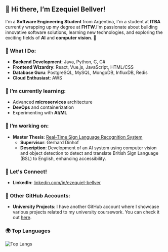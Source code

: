 ## 👋 Hi there, I’m Ezequiel Bellver!

I'm a **Software Engineering Student** from Argentina, I'm a student at **ITBA** currently wrapping up my degree at **FHTW**.I'm passionate about building innovative software solutions, learning new technologies, and exploring the exciting fields of **AI** and **computer vision**. 🚀

### 🔧 What I Do:
- **Backend Development**: Java, Python, C, C#
- **Frontend Wizardry**: React, Vue.js, JavaScript, HTML/CSS
- **Database Guru**: PostgreSQL, MySQL, MongoDB, InfluxDB, Redis
- **Cloud Enthusiast**: AWS

### 🌱 I’m currently learning:
- Advanced **microservices** architecture
- **DevOps** and containerization
- Experimenting with **AI/ML**

### 🔭 I’m working on:
- **Master Thesis**: [Real-Time Sign Language Recognition System](https://github.com/ezebellver/echoflow)
  - **Supervisor**: Gerhard Dinhof
  - **Description**: Development of an AI system using computer vision and object detection to detect and translate British Sign Language (BSL) to English, enhancing accessibility.

### 💬 Let's Connect!
- **LinkedIn**: [linkedin.com/in/ezequiel-bellver](https://linkedin.com/in/ezequiel-bellver)

### 📂 Other GitHub Accounts:
- **University Projects**: I have another GitHub account where I showcase various projects related to my university coursework. You can check it out [here](https://github.com/ebellver).

### 🌍 Top Languages
![Top Langs](https://github-readme-stats.vercel.app/api/top-langs/?username=ezebellver&layout=compact&theme=radical)
